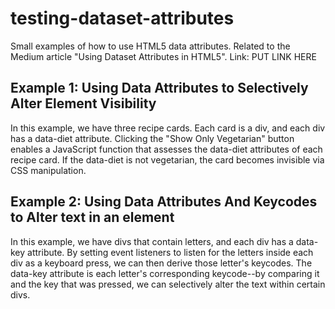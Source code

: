 # testing-dataset-attributes
Small examples of how to use HTML5 data attributes. Related to the Medium article "Using Dataset Attributes in HTML5". 
Link: PUT LINK HERE

## Example 1: Using Data Attributes to Selectively Alter Element Visibility

In this example, we have three recipe cards. Each card is a div, and each div has a data-diet attribute. Clicking the "Show Only Vegetarian" button enables a JavaScript function that assesses the data-diet attributes of each recipe card. If the data-diet is not vegetarian, the card becomes invisible via CSS manipulation.

## Example 2: Using Data Attributes And Keycodes to Alter text in an element

In this example, we have divs that contain letters, and each div has a data-key attribute. By setting event listeners to listen for the letters inside each div as a keyboard press, we can then derive those letter's keycodes. The data-key attribute is each letter's corresponding keycode--by comparing it and the key that was pressed, we can selectively alter the text within certain divs. 
